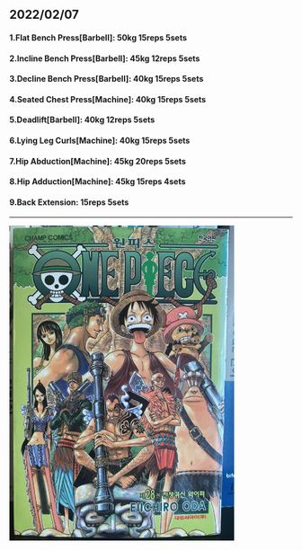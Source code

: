 ## 2022/02/07
#### 1.Flat Bench Press\[Barbell\]: 50kg 15reps 5sets 
#### 2.Incline Bench Press\[Barbell\]: 45kg 12reps 5sets 
#### 3.Decline Bench Press\[Barbell\]: 40kg 15reps 5sets
#### 4.Seated Chest Press\[Machine\]: 40kg 15reps 5sets
#### 5.Deadlift\[Barbell\]: 40kg 12reps 5sets
#### 6.Lying Leg Curls\[Machine\]: 40kg 15reps 5sets
#### 7.Hip Abduction\[Machine\]: 45kg 20reps 5sets
#### 8.Hip Adduction\[Machine\]: 45kg 15reps 4sets
#### 9.Back Extension: 15reps 5sets

---

<img src='./_resources/__028.png' width='400px' />
